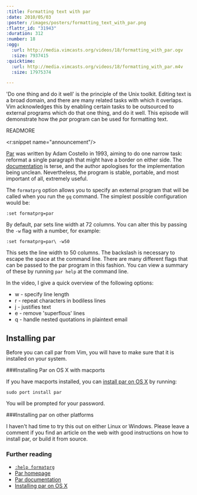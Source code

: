 ```yaml
--- 
:title: Formatting text with par
:date: 2010/05/03
:poster: /images/posters/formatting_text_with_par.png
:flattr_id: "31943"
:duration: 312
:number: 18
:ogg: 
  :url: http://media.vimcasts.org/videos/18/formatting_with_par.ogv
  :size: 7937415
:quicktime: 
  :url: http://media.vimcasts.org/videos/18/formatting_with_par.m4v
  :size: 17975374

---
```


'Do one thing and do it well' is the principle of the Unix toolkit. Editing text is a broad domain, and there are many related tasks with which it overlaps. Vim acknowledges this by enabling certain tasks to be outsourced to external programs which do that one thing, and do it well. This episode will demonstrate how the *par* program can be used for formatting text.


READMORE

<r:snippet name="announcement"/>

[Par][par] was written by Adam Costello in 1993, aiming to do one narrow task: reformat a single paragraph that might have a border on either side. The [documentation][par_doc] is terse, and the author apologises for the implementation being unclean. Nevertheless, the program is stable, portable, and most important of all, extremely useful.

The `formatprg` option allows you to specify an external program that will be called when you run the `gq` command. The simplest possible configuration would be:

    :set formatprg=par

By default, par sets line width at 72 columns. You can alter this by passing the `-w` flag with a number, for example:

    :set formatprg=par\ -w50

This sets the line width to 50 columns. The backslash is necessary to escape the space at the command line. There are many different flags that can be passed to the par program in this fashion. You can view a summary of these by running `par help` at the command line. 

In the video, I give a quick overview of the following options:

* w - specify line length
* r - repeat characters in bodiless lines
* j - justifies text
* e - remove 'superflous' lines
* q - handle nested quotations in plaintext email

## Installing par

Before you can call par from Vim, you will have to make sure that it is installed on your system. 

###Installing Par on OS X with macports

If you have macports installed, you can [install par on OS X][par_osx] by running:

    sudo port install par

You will be prompted for your password.

###Installing par on other platforms

I haven't had time to try this out on either Linux or Windows. Please leave a comment if you find an article on the web with good instructions on how to install par, or build it from source.

### Further reading

* [`:help formatprg`][formatprg]
* [Par homepage][par]
* [Par documentation][par_doc]
* [Installing par on OS X][par_osx]

[formatprg]: http://vimdoc.sourceforge.net/htmldoc/options.html#'formatprg'
[par]: http://www.nicemice.net/par/
[par_doc]: http://www.nicemice.net/par/par-doc.var
[par_osx]: http://par.darwinports.com/
